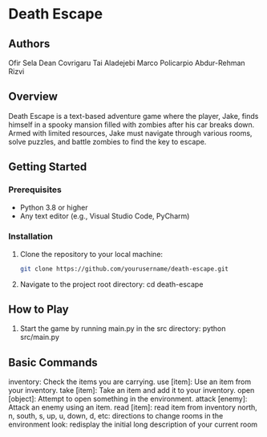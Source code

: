 # Death Escape

## Authors
Ofir Sela
Dean Covrigaru
Tai Aladejebi
Marco Policarpio
Abdur-Rehman Rizvi

## Overview

Death Escape is a text-based adventure game where the player, Jake, finds himself in a spooky mansion filled with zombies after his car breaks down. Armed with limited resources, Jake must navigate through various rooms, solve puzzles, and battle zombies to find the key to escape.

## Getting Started

### Prerequisites

- Python 3.8 or higher
- Any text editor (e.g., Visual Studio Code, PyCharm)

### Installation

1. Clone the repository to your local machine:
   ```bash
   git clone https://github.com/yourusername/death-escape.git

2. Navigate to the project root directory: cd death-escape


## How to Play

1. Start the game by running main.py in the src directory: python src/main.py

## Basic Commands 

inventory: Check the items you are carrying.
use [item]: Use an item from your inventory.
take [item]: Take an item and add it to your inventory.
open [object]: Attempt to open something in the environment.
attack [enemy]: Attack an enemy using an item.
read [item]: read item from inventory
north, n, south, s, up, u, down, d, etc: directions to change rooms in the environment
look: redisplay the initial long description of your current room

